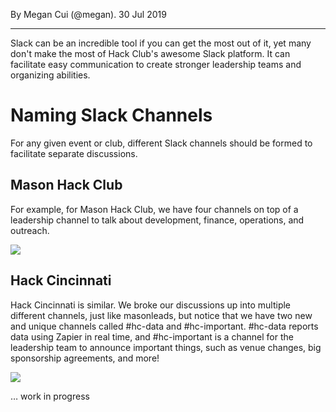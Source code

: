 By Megan Cui (@megan). 30 Jul 2019

* * *

<p ></p>

Slack can be an incredible tool if you can get the most out of it, yet many don't make the most of Hack Club's awesome Slack platform. It can facilitate easy communication to create stronger leadership teams and organizing abilities.

Naming Slack Channels
=====================

For any given event or club, different Slack channels should be formed to facilitate separate discussions.

Mason Hack Club
---------------

For example, for Mason Hack Club, we have four channels on top of a leadership channel to talk about development, finance, operations, and outreach.

![](https://hackclub.atlassian.net/wiki/download/attachments/65853/image-20190730-204704.png?api=v2)

Hack Cincinnati
---------------

Hack Cincinnati is similar. We broke our discussions up into multiple different channels, just like masonleads, but notice that we have two new and unique channels called #hc-data and #hc-important. #hc-data reports data using Zapier in real time, and #hc-important is a channel for the leadership team to announce important things, such as venue changes, big sponsorship agreements, and more!

![](https://hackclub.atlassian.net/wiki/download/attachments/65853/image-20190730-204724.png?api=v2)

… work in progress